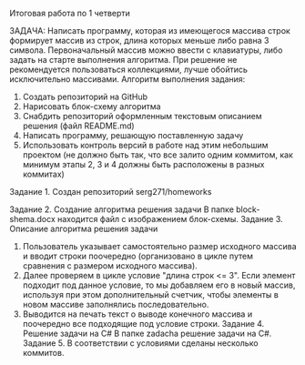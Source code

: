 Итоговая работа по 1 четверти

ЗАДАЧА:
Написать программу, которая из имеющегося массива строк формирует массив из строк, длина которых меньше либо равна 3 символа. Первоначальный массив можно ввести с клавиатуры, либо задать на старте выполнения алгоритма. При решение не рекомендуется пользоваться коллекциями, лучше обойтись исключительно массивами.
Алгоритм выполнения задания:
1.	Создать репозиторий на GitHub
2.	Нарисовать блок-схему алгоритма
3.	Снабдить репозиторий оформленным текстовым описанием решения (файл README.md)
4.	Написать программу, решающую поставленную задачу
5.	Использовать контроль версий в работе над этим небольшим проектом (не должно быть так, что все залито одним коммитом, как минимум этапы 2, 3 и 4 должны быть расположены в разных коммитах)


Задание 1. Создан репозиторий serg271/homeworks

Задание 2. Создание алгоритма решения задачи
В папке block-shema.docx находится файл с изображением блок-схемы.
Задание 3. Описание алгоритма решения задачи
1)	Пользователь указывает  самостоятельно размер исходного массива и вводит строки поочередно (организовано в цикле путем сравнения с размером исходного массива).
2)	Далее проверяем в цикле условие "длина строк <= 3". Если элемент подходит под данное условие, то мы добавляем его в новый массив, используя при этом дополнительный счетчик, чтобы элементы в новом массиве заполнялись последовательно.
3)	Выводится на печать текст о выводе конечного массива и поочередно все подходящие под условие строки. 
Задание 4. Решение задачи на C#
В папке zadacha решение задачи на C#.
Задание 5. В соответствии с условиями сделаны несколько коммитов.
